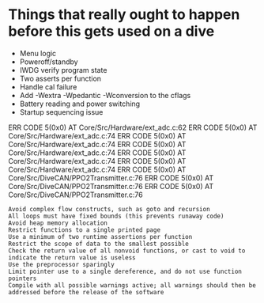 # Things that really ought to happen before this gets used on a dive
- Menu logic
- Poweroff/standby
- IWDG verify program state
- Two asserts per function
- Handle cal failure
- Add -Wextra -Wpedantic -Wconversion to the cflags
- Battery reading and power switching
- Startup sequencing issue

ERR CODE 5(0x0) AT Core/Src/Hardware/ext_adc.c:62
ERR CODE 5(0x0) AT Core/Src/Hardware/ext_adc.c:74
ERR CODE 5(0x0) AT Core/Src/Hardware/ext_adc.c:74
ERR CODE 5(0x0) AT Core/Src/Hardware/ext_adc.c:74
ERR CODE 5(0x0) AT Core/Src/Hardware/ext_adc.c:74
ERR CODE 5(0x0) AT Core/Src/Hardware/ext_adc.c:74
ERR CODE 5(0x0) AT Core/Src/DiveCAN/PPO2Transmitter.c:76
ERR CODE 5(0x0) AT Core/Src/DiveCAN/PPO2Transmitter.c:76
ERR CODE 5(0x0) AT Core/Src/DiveCAN/PPO2Transmitter.c:76


    Avoid complex flow constructs, such as goto and recursion
    All loops must have fixed bounds (this prevents runaway code)
    Avoid heap memory allocation
    Restrict functions to a single printed page
    Use a minimum of two runtime assertions per function
    Restrict the scope of data to the smallest possible
    Check the return value of all nonvoid functions, or cast to void to indicate the return value is useless
    Use the preprocessor sparingly
    Limit pointer use to a single dereference, and do not use function pointers
    Compile with all possible warnings active; all warnings should then be addressed before the release of the software